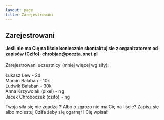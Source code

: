 ```yaml
---
layout: page
title: Zarejestrowani
---
```


## Zarejestrowani



#### Jeśli nie ma Cię na liście koniecznie skontaktuj sie z organizatorem od zapisów (Czifo): chrobjac@poczta.onet.pl

Zarejestrowani uczestnicy (mniej więcej wg siły):

Łukasz Lew - 2d <br>
Marcin Bałaban - 10k <br>
Ludwik Bałaban - 30k <br>
Anna Krzywolak (pixel) - ng <br>
Jacek Chroboczek (czifo) - ng <br>


Twoja siła się nie zgadza ? 
Albo o zgrozo nie ma Cię na liście? Zapisz się albo molestuj Czifa żeby się ogarnął i Cię wpisał!
